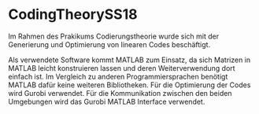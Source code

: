 # CodingTheorySS18

Im Rahmen des Prakikums Codierungstheorie wurde sich mit der Generierung und Optimierung von linearen Codes beschäftigt.

Als verwendete Software kommt MATLAB zum Einsatz, da sich Matrizen in MATLAB leicht konstruieren lassen und deren Weiterverwendung dort einfach ist. Im Vergleich zu anderen Programmiersprachen benötigt MATLAB dafür keine weiteren Bibliotheken. 
Für die Optimierung der Codes wird Gurobi verwendet. Für die Kommunikation zwischen den beiden Umgebungen wird das Gurobi MATLAB Interface verwendet.
